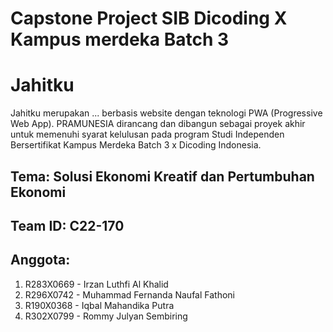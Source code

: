 # Capstone Project SIB Dicoding X Kampus merdeka Batch 3

# Jahitku
Jahitku merupakan ... berbasis website dengan teknologi PWA (Progressive Web App). PRAMUNESIA dirancang dan dibangun sebagai proyek akhir untuk memenuhi syarat kelulusan pada program Studi Independen Bersertifikat Kampus Merdeka Batch 3 x Dicoding Indonesia.

## Tema: Solusi Ekonomi Kreatif dan Pertumbuhan Ekonomi
## Team ID: C22-170
## Anggota:
1. R283X0669 - Irzan Luthfi Al Khalid
2. R296X0742 - Muhammad Fernanda Naufal Fathoni
3. R190X0368 - Iqbal Mahandika Putra
4. R302X0799 - Rommy Julyan Sembiring

